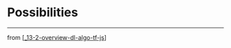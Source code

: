 # Possibilities

---
from [[_13-2-overview-dl-algo-tf-js]]

[//begin]: # "Autogenerated link references for markdown compatibility"
[_13-2-overview-dl-algo-tf-js]: _13-2-overview-dl-algo-tf-js.md "DL Algo TF.js"
[//end]: # "Autogenerated link references"